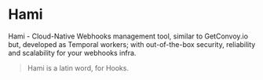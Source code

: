 # Hami
Hami - Cloud-Native Webhooks management tool, similar to GetConvoy.io but, developed as Temporal workers; with out-of-the-box security, reliability and scalability for your webhooks infra. 
> Hami is a latin word, for Hooks. 
